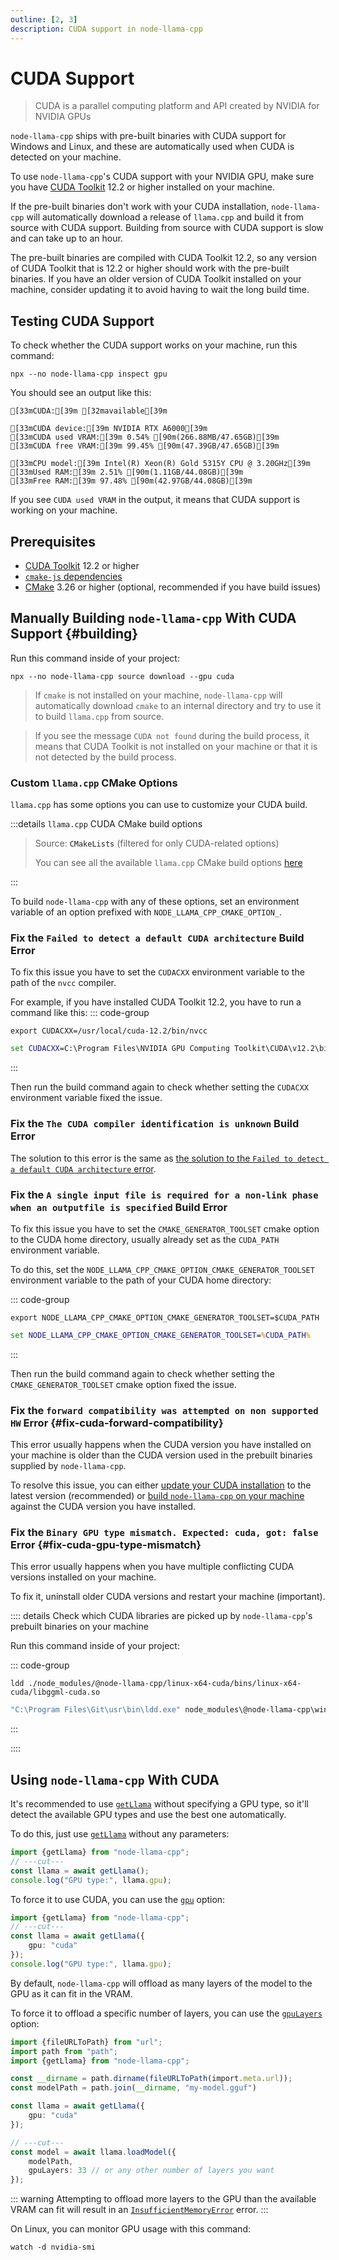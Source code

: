 ```yaml
---
outline: [2, 3]
description: CUDA support in node-llama-cpp
---
```

# CUDA Support
> CUDA is a parallel computing platform and API created by NVIDIA for NVIDIA GPUs

`node-llama-cpp` ships with pre-built binaries with CUDA support for Windows and Linux,
and these are automatically used when CUDA is detected on your machine.

To use `node-llama-cpp`'s CUDA support with your NVIDIA GPU,
make sure you have [CUDA Toolkit](https://developer.nvidia.com/cuda-downloads) 12.2 or higher installed on your machine.

If the pre-built binaries don't work with your CUDA installation,
`node-llama-cpp` will automatically download a release of `llama.cpp` and build it from source with CUDA support.
Building from source with CUDA support is slow and can take up to an hour.

The pre-built binaries are compiled with CUDA Toolkit 12.2,
so any version of CUDA Toolkit that is 12.2 or higher should work with the pre-built binaries.
If you have an older version of CUDA Toolkit installed on your machine,
consider updating it to avoid having to wait the long build time.

## Testing CUDA Support
To check whether the CUDA support works on your machine, run this command:
```shell
npx --no node-llama-cpp inspect gpu
```

You should see an output like this:
```ansi
[33mCUDA:[39m [32mavailable[39m

[33mCUDA device:[39m NVIDIA RTX A6000[39m
[33mCUDA used VRAM:[39m 0.54% [90m(266.88MB/47.65GB)[39m
[33mCUDA free VRAM:[39m 99.45% [90m(47.39GB/47.65GB)[39m

[33mCPU model:[39m Intel(R) Xeon(R) Gold 5315Y CPU @ 3.20GHz[39m
[33mUsed RAM:[39m 2.51% [90m(1.11GB/44.08GB)[39m
[33mFree RAM:[39m 97.48% [90m(42.97GB/44.08GB)[39m
```

If you see `CUDA used VRAM` in the output, it means that CUDA support is working on your machine.

## Prerequisites
* [CUDA Toolkit](https://developer.nvidia.com/cuda-downloads) 12.2 or higher
* [`cmake-js` dependencies](https://github.com/cmake-js/cmake-js#:~:text=projectRoot/build%20%20%20%20%20%20%20%20%20%20%20%20%20%20%20%20%20%20%20%20%20%20%20%20%20%20%20%20%20%20%5Bstring%5D-,Requirements%3A,-CMake)
* [CMake](https://cmake.org/download/) 3.26 or higher (optional, recommended if you have build issues)

## Manually Building `node-llama-cpp` With CUDA Support {#building}
Run this command inside of your project:
```shell
npx --no node-llama-cpp source download --gpu cuda
```

> If `cmake` is not installed on your machine, `node-llama-cpp` will automatically download `cmake` to an internal directory and try to use it to build `llama.cpp` from source.

> If you see the message `CUDA not found` during the build process,
> it means that CUDA Toolkit is not installed on your machine or that it is not detected by the build process.

### Custom `llama.cpp` CMake Options
<script setup lang="ts">
import {data} from "./cmakeOptions.data.js";
const cmakeOptionsFileUrl = data.cmakeOptionsFileUrl;
const cudaCmakeOptionsTable = data.cudaCmakeOptionsTable;
</script>

`llama.cpp` has some options you can use to customize your CUDA build.

:::details `llama.cpp` CUDA CMake build options

<div v-html="cudaCmakeOptionsTable"></div>

> Source: <a :href="cmakeOptionsFileUrl">`CMakeLists`</a> (filtered for only CUDA-related options)
> 
> You can see all the available `llama.cpp` CMake build options [here](../guide/building-from-source.md#customize-build)

:::

To build `node-llama-cpp` with any of these options, set an environment variable of an option prefixed with `NODE_LLAMA_CPP_CMAKE_OPTION_`.

### Fix the `Failed to detect a default CUDA architecture` Build Error
To fix this issue you have to set the `CUDACXX` environment variable to the path of the `nvcc` compiler.

For example, if you have installed CUDA Toolkit 12.2, you have to run a command like this:
::: code-group
```shell [Linux]
export CUDACXX=/usr/local/cuda-12.2/bin/nvcc
```

```cmd [Windows]
set CUDACXX=C:\Program Files\NVIDIA GPU Computing Toolkit\CUDA\v12.2\bin\nvcc.exe
```
:::

Then run the build command again to check whether setting the `CUDACXX` environment variable fixed the issue.

### Fix the `The CUDA compiler identification is unknown` Build Error
The solution to this error is the same as [the solution to the `Failed to detect a default CUDA architecture` error](#fix-the-failed-to-detect-a-default-cuda-architecture-build-error).

### Fix the `A single input file is required for a non-link phase when an outputfile is specified` Build Error
To fix this issue you have to set the `CMAKE_GENERATOR_TOOLSET` cmake option to the CUDA home directory, usually already set as the `CUDA_PATH` environment variable.

To do this, set the `NODE_LLAMA_CPP_CMAKE_OPTION_CMAKE_GENERATOR_TOOLSET` environment variable to the path of your CUDA home directory:

::: code-group
```shell [Linux]
export NODE_LLAMA_CPP_CMAKE_OPTION_CMAKE_GENERATOR_TOOLSET=$CUDA_PATH
```

```cmd [Windows]
set NODE_LLAMA_CPP_CMAKE_OPTION_CMAKE_GENERATOR_TOOLSET=%CUDA_PATH%
```
:::

Then run the build command again to check whether setting the `CMAKE_GENERATOR_TOOLSET` cmake option fixed the issue.

### Fix the `forward compatibility was attempted on non supported HW` Error {#fix-cuda-forward-compatibility}
This error usually happens when the CUDA version you have installed on your machine is older than the CUDA version used in the prebuilt binaries supplied by `node-llama-cpp`.

To resolve this issue, you can either [update your CUDA installation](https://developer.nvidia.com/cuda-downloads) to the latest version (recommended) or [build `node-llama-cpp` on your machine](#building) against the CUDA version you have installed.

### Fix the `Binary GPU type mismatch. Expected: cuda, got: false` Error {#fix-cuda-gpu-type-mismatch}
This error usually happens when you have multiple conflicting CUDA versions installed on your machine.

To fix it, uninstall older CUDA versions and restart your machine (important).

:::: details Check which CUDA libraries are picked up by `node-llama-cpp`'s prebuilt binaries on your machine

Run this command inside of your project:

::: code-group
```shell [Linux]
ldd ./node_modules/@node-llama-cpp/linux-x64-cuda/bins/linux-x64-cuda/libggml-cuda.so
```

```cmd [Windows]
"C:\Program Files\Git\usr\bin\ldd.exe" node_modules\@node-llama-cpp\win-x64-cuda\bins\win-x64-cuda\ggml-cuda.dll
```
:::

::::


## Using `node-llama-cpp` With CUDA
It's recommended to use [`getLlama`](../api/functions/getLlama) without specifying a GPU type,
so it'll detect the available GPU types and use the best one automatically.

To do this, just use [`getLlama`](../api/functions/getLlama) without any parameters:
```typescript
import {getLlama} from "node-llama-cpp";
// ---cut---
const llama = await getLlama();
console.log("GPU type:", llama.gpu);
```

To force it to use CUDA, you can use the [`gpu`](../api/type-aliases/LlamaOptions#gpu) option:
```typescript
import {getLlama} from "node-llama-cpp";
// ---cut---
const llama = await getLlama({
    gpu: "cuda"
});
console.log("GPU type:", llama.gpu);
```

By default, `node-llama-cpp` will offload as many layers of the model to the GPU as it can fit in the VRAM.

To force it to offload a specific number of layers, you can use the [`gpuLayers`](../api/type-aliases/LlamaModelOptions.md#gpulayers) option:
```typescript
import {fileURLToPath} from "url";
import path from "path";
import {getLlama} from "node-llama-cpp";

const __dirname = path.dirname(fileURLToPath(import.meta.url));
const modelPath = path.join(__dirname, "my-model.gguf")

const llama = await getLlama({
    gpu: "cuda"
});

// ---cut---
const model = await llama.loadModel({
    modelPath,
    gpuLayers: 33 // or any other number of layers you want
});
```

::: warning
Attempting to offload more layers to the GPU than the available VRAM can fit will result in an [`InsufficientMemoryError`](../api/classes/InsufficientMemoryError.md) error.
:::

On Linux, you can monitor GPU usage with this command:
```shell
watch -d nvidia-smi
```
